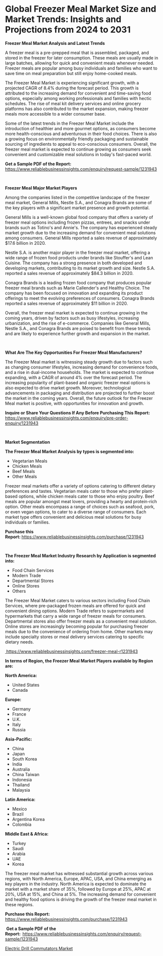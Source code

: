 <p><h1>Global Freezer Meal Market Size and Market Trends: Insights and Projections from 2024 to 2031</h1></p><p><strong>Freezer Meal Market Analysis and Latest Trends</strong></p>
<p><p>A freezer meal is a pre-prepped meal that is assembled, packaged, and stored in the freezer for later consumption. These meals are usually made in large batches, allowing for quick and convenient meals whenever needed. Freezer meals are popular among busy individuals and families who want to save time on meal preparation but still enjoy home-cooked meals.</p><p>The Freezer Meal Market is experiencing significant growth, with a projected CAGR of 8.4% during the forecast period. This growth is attributed to the increasing demand for convenient and time-saving food options, especially among working professionals and families with hectic schedules. The rise of meal kit delivery services and online grocery platforms has also contributed to the market expansion, making freezer meals more accessible to a wider consumer base.</p><p>Some of the latest trends in the Freezer Meal Market include the introduction of healthier and more gourmet options, as consumers become more health-conscious and adventurous in their food choices. There is also a growing focus on environmentally friendly packaging and sustainable sourcing of ingredients to appeal to eco-conscious consumers. Overall, the freezer meal market is expected to continue growing as consumers seek convenient and customizable meal solutions in today's fast-paced world.</p></p>
<p><strong>Get a Sample PDF of the Report:&nbsp;</strong> <a href="https://www.reliablebusinessinsights.com/enquiry/request-sample/1231943">https://www.reliablebusinessinsights.com/enquiry/request-sample/1231943</a></p>
<p>&nbsp;</p>
<p><strong>Freezer Meal Major Market Players</strong></p>
<p><p>Among the companies listed in the competitive landscape of the freezer meal market, General Mills, Nestle S.A., and Conagra Brands are some of the key players with a significant market presence and growth potential.</p><p>General Mills is a well-known global food company that offers a variety of freezer meal options including frozen pizzas, entrees, and snacks under brands such as Totino's and Annie's. The company has experienced steady market growth due to the increasing demand for convenient meal solutions among consumers. General Mills reported a sales revenue of approximately $17.6 billion in 2020.</p><p>Nestle S.A. is another major player in the freezer meal market, offering a wide range of frozen food products under brands like Stouffer's and Lean Cuisine. The company has a strong presence in both developed and developing markets, contributing to its market growth and size. Nestle S.A. reported a sales revenue of approximately $84.3 billion in 2020.</p><p>Conagra Brands is a leading frozen food company that produces popular freezer meal brands such as Marie Callender's and Healthy Choice. The company has been focused on innovation and expanding its product offerings to meet the evolving preferences of consumers. Conagra Brands reported a sales revenue of approximately $11 billion in 2020.</p><p>Overall, the freezer meal market is expected to continue growing in the coming years, driven by factors such as busy lifestyles, increasing urbanization, and the rise of e-commerce. Companies like General Mills, Nestle S.A., and Conagra Brands are poised to benefit from these trends and are likely to experience further growth and expansion in the market.</p></p>
<p>&nbsp;</p>
<p><strong>What Are The Key Opportunities For Freezer Meal Manufacturers?</strong></p>
<p><p>The Freezer Meal market is witnessing steady growth due to factors such as changing consumer lifestyles, increasing demand for convenience foods, and a rise in dual-income households. The market is expected to continue expanding, with a CAGR of around 4% over the forecast period. The increasing popularity of plant-based and organic freezer meal options is also expected to drive market growth. Moreover, technological advancements in packaging and distribution are projected to further boost the market in the coming years. Overall, the future outlook for the Freezer Meal market is positive, with opportunities for innovation and growth.</p></p>
<p><strong>Inquire or Share Your Questions If Any Before Purchasing This Report:</strong> <a href="https://www.reliablebusinessinsights.com/enquiry/pre-order-enquiry/1231943">https://www.reliablebusinessinsights.com/enquiry/pre-order-enquiry/1231943</a></p>
<p>&nbsp;</p>
<p><strong>Market Segmentation</strong></p>
<p><strong>The Freezer Meal Market Analysis by types is segmented into:</strong></p>
<p><ul><li>Vegetarian Meals</li><li>Chicken Meals</li><li>Beef Meals</li><li>Other Meals</li></ul></p>
<p><p>Freezer meal markets offer a variety of options catering to different dietary preferences and tastes. Vegetarian meals cater to those who prefer plant-based options, while chicken meals cater to those who enjoy poultry. Beef meals are popular amongst meat lovers, providing a hearty and protein-rich option. Other meals encompass a range of choices such as seafood, pork, or even vegan options, to cater to a diverse range of consumers. Each market type offers convenient and delicious meal solutions for busy individuals or families.</p></p>
<p><strong>Purchase this Report:&nbsp;</strong><a href="https://www.reliablebusinessinsights.com/purchase/1231943">https://www.reliablebusinessinsights.com/purchase/1231943</a></p>
<p>&nbsp;</p>
<p><strong>The Freezer Meal Market Industry Research by Application is segmented into:</strong></p>
<p><ul><li>Food Chain Services</li><li>Modern Trade</li><li>Departmental Stores</li><li>Online Stores</li><li>Others</li></ul></p>
<p><p>The Freezer Meal Market caters to various sectors including Food Chain Services, where pre-packaged frozen meals are offered for quick and convenient dining options. Modern Trade refers to supermarkets and hypermarkets that carry a wide range of freezer meals for consumers. Departmental stores also offer freezer meals as a convenient meal solution. Online stores are increasingly becoming popular for purchasing freezer meals due to the convenience of ordering from home. Other markets may include specialty stores or meal delivery services catering to specific dietary needs.</p></p>
<p><a href="https://www.reliablebusinessinsights.com/freezer-meal-r1231943">&nbsp;https://www.reliablebusinessinsights.com/freezer-meal-r1231943</a></p>
<p><strong>In terms of Region, the Freezer Meal Market Players available by Region are:</strong></p>
<p>
    <p> <strong> North America: </strong>
        <ul>
            <li>United States</li>
            <li>Canada</li>
        </ul>
        </p> 
    <p> <strong> Europe: </strong>
        <ul>
            <li>Germany</li>
            <li>France</li>
            <li>U.K.</li>
            <li>Italy</li>
            <li>Russia</li>
        </ul>
        </p> 
    <p> <strong> Asia-Pacific: </strong>
        <ul>
            <li>China</li>
            <li>Japan</li>
            <li>South Korea</li>
            <li>India</li>
            <li>Australia</li>
            <li>China Taiwan</li>
            <li>Indonesia</li>
            <li>Thailand</li>
            <li>Malaysia</li>
        </ul>
        </p> 
    <p> <strong> Latin America: </strong>
        <ul>
            <li>Mexico</li>
            <li>Brazil</li>
            <li>Argentina Korea</li>
            <li>Colombia</li>
        </ul>
        </p> 
    <p> <strong> Middle East & Africa: </strong>
        <ul>
            <li>Turkey</li>
            <li>Saudi</li>
            <li>Arabia</li>
            <li>UAE</li>
            <li>Korea</li>
        </ul>
    </p>
    </p>
<p><p>The freezer meal market has witnessed substantial growth across various regions, with North America, Europe, APAC, USA, and China emerging as key players in the industry. North America is expected to dominate the market with a market share of 35%, followed by Europe at 25%, APAC at 20%, USA at 15%, and China at 5%. The increasing demand for convenient and healthy food options is driving the growth of the freezer meal market in these regions.</p></p>
<p><strong>Purchase this Report: </strong><a href="https://www.reliablebusinessinsights.com/purchase/1231943">https://www.reliablebusinessinsights.com/purchase/1231943</a></p>
<p>&nbsp;<strong>Get a Sample PDF of the Report:&nbsp;&nbsp;</strong><a href="https://www.reliablebusinessinsights.com/enquiry/request-sample/1231943">https://www.reliablebusinessinsights.com/enquiry/request-sample/1231943</a></p>
<p><strong></strong></p>
<p><p><a href="https://issuu.com/reportprime-2/docs/electric-drill-commutators-market-size-2030.pptx">Electric Drill Commutators Market</a></p></p>